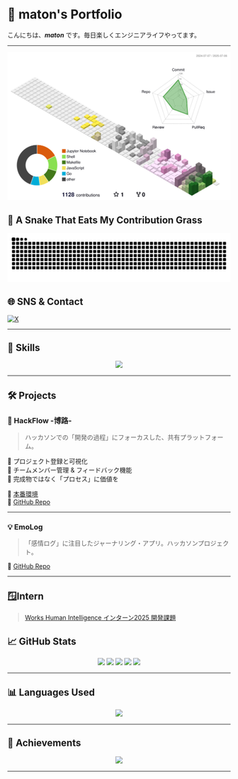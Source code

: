 # 🚀 maton's Portfolio

こんにちは、***maton*** です。毎日楽しくエンジニアライフやってます。

---

![](./profile-3d-contrib/profile-season-animate.svg)

## 🐍 A Snake That Eats My Contribution Grass

<picture>
  <source media="(prefers-color-scheme: dark)" srcset="https://raw.githubusercontent.com/obregonia1/obregonia1/master/img/snake-dark.svg">
  <source media="(prefers-color-scheme: light)" srcset="https://raw.githubusercontent.com/obregonia1/obregonia1/master/img/snake.svg">
  <img alt="github contribution grid snake animation" src="https://raw.githubusercontent.com/obregonia1/obregonia1/master/img/snake.svg">
</picture>

## 🌐 SNS & Contact

[![X](https://img.shields.io/badge/X-1DA1F2?logo=x&logoColor=white)](https://x.com/maton_Bridge)

---

## 🧠 Skills

<div align="center">
  <img src="https://skillicons.dev/icons?theme=dark&perline=9&i=html,css,js,ts,react,next,swift,flutter,php,laravel,ruby,rails,figma,python,flask,pytorch,rust,go,docker,kubernetes,aws,vscode" />
</div>

---

## 🛠️ Projects

### 🎯 HackFlow -博路‐

> ハッカソンでの「開発の過程」にフォーカスした、共有プラットフォーム。

🔹 プロジェクト登録と可視化  
🔹 チームメンバー管理 & フィードバック機能  
🔹 完成物ではなく「プロセス」に価値を

🔗 [本番環境](https://hack-flow-c486eda020a0.herokuapp.com)  
📂 [GitHub Repo](https://github.com/maton369/HackFlow)

---

### 💡 EmoLog

> 「感情ログ」に注目したジャーナリング・アプリ。ハッカソンプロジェクト。

📂 [GitHub Repo](https://github.com/Tech-Education-CAMP-Hackathon/EmoLog)

---

## 🪟Intern

> [Works Human Intelligence インターン2025 開発課題](https://github.com/c0b231008b/WHI-intern-2025)

## 📈 GitHub Stats

<div align="center">
  <img src="http://github-profile-summary-cards.vercel.app/api/cards/profile-details?username=maton369&theme=gruvbox" />
  <img src="http://github-profile-summary-cards.vercel.app/api/cards/repos-per-language?username=maton369&theme=gruvbox" />
  <img src="http://github-profile-summary-cards.vercel.app/api/cards/most-commit-language?username=maton369&theme=gruvbox" />
  <img src="http://github-profile-summary-cards.vercel.app/api/cards/stats?username=maton369&theme=gruvbox" />
  <img src="http://github-profile-summary-cards.vercel.app/api/cards/productive-time?username=maton369&theme=gruvbox&utcOffset=9" />
</div>

---

## 📊 Languages Used

<div align="center">
  <img src="https://github-readme-stats.vercel.app/api/top-langs/?username=maton369&layout=compact&theme=gruvbox" />
</div>

---

## 🏅 Achievements

<div align="center">
  <img src="https://github-profile-trophy.vercel.app/?username=maton369&theme=gruvbox" />
</div>

---

